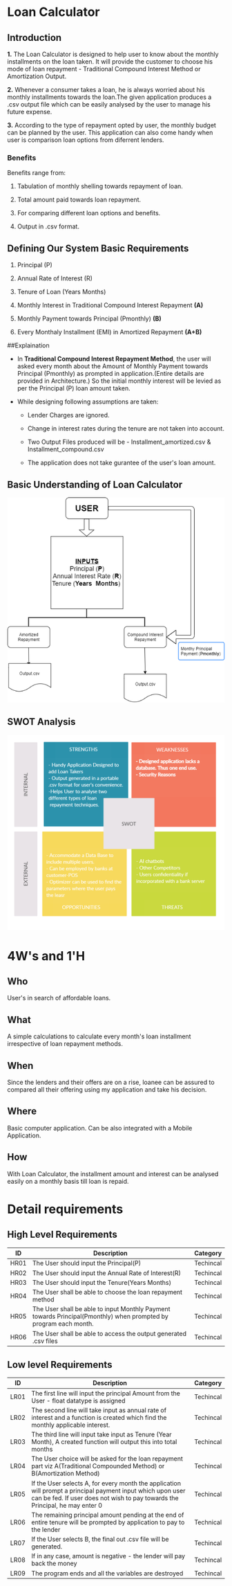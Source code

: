 # Loan Calculator
## Introduction
**1.** The Loan Calculator is designed to help user to know about the monthly installments on the loan taken. It will provide the customer to choose his mode of loan repayment -          Traditional Compound Interest Method or Amortization Output.
  
**2.** Whenever a consumer takes a loan, he is always worried about his monthly installments towards the loan.The given application produces a .csv output file which can be easily        analysed by the user to manage his future expense. 

**3.** According to the type of repayment opted by user, the monthly budget can be planned by the user. This application can also come handy when user is comparison loan options          from diferrent lenders.
            
### Benefits
Benefits range from:

1. Tabulation of monthly shelling towards repayment of loan.

2. Total amount paid towards loan repayment.

3. For comparing different loan options and benefits.

4. Output in .csv format.

## Defining Our System Basic Requirements
1. Principal (P)

2. Annual Rate of Interest (R)

3. Tenure of Loan (Years  Months)

4. Monthly Interest in Traditional Compound Interest Repayment **(A)**

5. Monthly Payment towards Principal (Pmonthly) **(B)**

6. Every Monthaly Installment (EMI) in Amortized Repayment **(A+B)**

##Explaination
- In **Traditional Compound Interest Repayment Method**, the user will asked every month about the Amount of Monthly Payment towards Principal (Pmonthly) as prompted in application.(Entire details are provided in Architecture.) So the initial monthly interest will be levied as per the Principal (P) loan amount taken.  

- While designing following assumptions are taken:
    - Lender Charges are ignored.
    
    - Change in interest rates during the tenure are not taken into account.
    
    - Two Output Files produced will be - Installment_amortized.csv & Installment_compound.csv
    
    - The application does not take gurantee of the user's loan amount.

## Basic Understanding of Loan Calculator

![BasicStructure](https://github.com/sstharval/miniProject_stepIn_260056/blob/a1b629f1ea5f37e95e6ba8901e3429a5f24b67ca/1_Requirements/FlowDiagram.png)

## SWOT Analysis 

![SWOTAnalysis](https://github.com/sstharval/miniProject_stepIn_260056/blob/9deb8410bc60d171e88572253939d5bf6c9ebb65/6_ImagesAndVideos/SWOTupdated.png)

# 4W&#39;s and 1&#39;H

## Who
User's in search of affordable loans. 

## What
A simple calculations to calculate every month's loan installment irrespective of loan repayment methods.

## When
Since the lenders and their offers are on a rise, loanee can be assured to compared all their offering using my application and take his decision.

## Where
Basic computer application. Can be also integrated with a Mobile Application.

## How
With Loan Calculator, the installment amount and interest can be analysed easily on a monthly basis till loan is repaid. 

# Detail requirements

## High Level Requirements
| ID | Description | Category |
| ----- | ----- | ------- | 
| HR01 | The User should input the Principal(P) | Techincal | 
| HR02 | The User should input the Annual Rate of Interest(R) | Techincal | 
| HR03 | The User should input the Tenure(Years Months)  | Techincal |
| HR04 | The User shall be able to choose the loan repayment method | Techincal | 
| HR05 | The User shall be able to input Monthly Payment towards Principal(Pmonthly) when prompted by program each month.  | Techincal |
| HR06 | The User shall be able to access the output generated .csv files| Techincal |

##  Low level Requirements
 
| ID | Description | Category | 
| ------ | --------- | ------ |
| LR01 | The first line will input the principal Amount from the User - float datatype is assigned |Techincal| 
| LR02 | The second line will take input as annual rate of interest and a function is created which find the monthly applicable interest. | Techincal|
| LR03 | The third line will input take input as Tenure (Year Month), A created function will output this into total months  | Techincal|
| LR04 | The User choice will be asked for the loan repayment part viz A(Traditional Compounded Method) or B(Amortization Method)| Techincal | 
| LR05 | If the User selects A, for every month the application will prompt a principal payment input which upon user can be fed. If user does not wish to pay towards the Principal, he may enter 0 | Techincal| 
| LR06 | The remaining principal amount pending at the end of entire tenure will be prompted by application to pay to the lender | Technical | 
| LR07 | If the User selects B, the final out .csv file will be generated.  | Techincal| 
| LR08 | If in any case, amount is negative - the lender will pay back the money | Techincal| 
| LR09 | The program ends and all the variables are destroyed | Techincal| 
